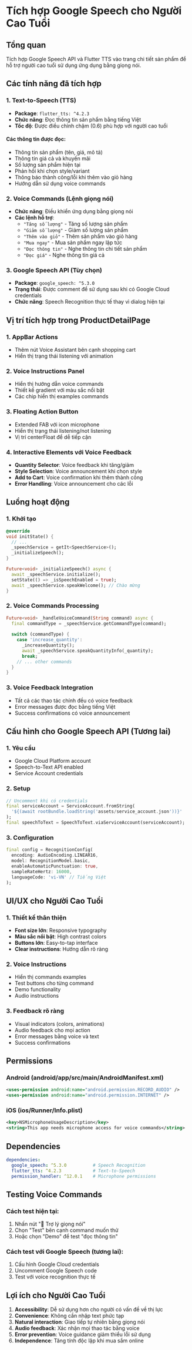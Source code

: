 # Tích hợp Google Speech cho Người Cao Tuổi

## Tổng quan
Tích hợp Google Speech API và Flutter TTS vào trang chi tiết sản phẩm để hỗ trợ người cao tuổi sử dụng ứng dụng bằng giọng nói.

## Các tính năng đã tích hợp

### 1. Text-to-Speech (TTS)
- **Package**: `flutter_tts: ^4.2.3`
- **Chức năng**: Đọc thông tin sản phẩm bằng tiếng Việt
- **Tốc độ**: Được điều chỉnh chậm (0.6) phù hợp với người cao tuổi

#### Các thông tin được đọc:
- Thông tin sản phẩm (tên, giá, mô tả)
- Thông tin giá cả và khuyến mãi
- Số lượng sản phẩm hiện tại
- Phản hồi khi chọn style/variant
- Thông báo thành công/lỗi khi thêm vào giỏ hàng
- Hướng dẫn sử dụng voice commands

### 2. Voice Commands (Lệnh giọng nói)
- **Chức năng**: Điều khiển ứng dụng bằng giọng nói
- **Các lệnh hỗ trợ**:
  - `"Tăng số lượng"` - Tăng số lượng sản phẩm
  - `"Giảm số lượng"` - Giảm số lượng sản phẩm
  - `"Thêm vào giỏ"` - Thêm sản phẩm vào giỏ hàng
  - `"Mua ngay"` - Mua sản phẩm ngay lập tức
  - `"Đọc thông tin"` - Nghe thông tin chi tiết sản phẩm
  - `"Đọc giá"` - Nghe thông tin giá cả

### 3. Google Speech API (Tùy chọn)
- **Package**: `google_speech: ^5.3.0`
- **Trạng thái**: Được comment để sử dụng sau khi có Google Cloud credentials
- **Chức năng**: Speech Recognition thực tế thay vì dialog hiện tại

## Vị trí tích hợp trong ProductDetailPage

### 1. AppBar Actions
- Thêm nút Voice Assistant bên cạnh shopping cart
- Hiển thị trạng thái listening với animation

### 2. Voice Instructions Panel
- Hiển thị hướng dẫn voice commands
- Thiết kế gradient với màu sắc nổi bật
- Các chip hiển thị examples commands

### 3. Floating Action Button
- Extended FAB với icon microphone
- Hiển thị trạng thái listening/not listening
- Vị trí centerFloat để dễ tiếp cận

### 4. Interactive Elements với Voice Feedback
- **Quantity Selector**: Voice feedback khi tăng/giảm
- **Style Selection**: Voice announcement khi chọn style
- **Add to Cart**: Voice confirmation khi thêm thành công
- **Error Handling**: Voice announcement cho các lỗi

## Luồng hoạt động

### 1. Khởi tạo
```dart
@override
void initState() {
  // ...
  _speechService = getIt<SpeechService>();
  _initializeSpeech();
}

Future<void> _initializeSpeech() async {
  await _speechService.initialize();
  setState(() => _isSpeechEnabled = true);
  await _speechService.speakWelcome(); // Chào mừng
}
```

### 2. Voice Commands Processing
```dart
Future<void> _handleVoiceCommand(String command) async {
  final commandType = _speechService.getCommandType(command);
  
  switch (commandType) {
    case 'increase_quantity':
      _increaseQuantity();
      await _speechService.speakQuantityInfo(_quantity);
      break;
    // ... other commands
  }
}
```

### 3. Voice Feedback Integration
- Tất cả các thao tác chính đều có voice feedback
- Error messages được đọc bằng tiếng Việt
- Success confirmations có voice announcement

## Cấu hình cho Google Speech API (Tương lai)

### 1. Yêu cầu
- Google Cloud Platform account
- Speech-to-Text API enabled
- Service Account credentials

### 2. Setup
```dart
// Uncomment khi có credentials
final serviceAccount = ServiceAccount.fromString(
  '${(await rootBundle.loadString('assets/service_account.json'))}'
);
final speechToText = SpeechToText.viaServiceAccount(serviceAccount);
```

### 3. Configuration
```dart
final config = RecognitionConfig(
  encoding: AudioEncoding.LINEAR16,
  model: RecognitionModel.basic,
  enableAutomaticPunctuation: true,
  sampleRateHertz: 16000,
  languageCode: 'vi-VN' // Tiếng Việt
);
```

## UI/UX cho Người Cao Tuổi

### 1. Thiết kế thân thiện
- **Font size lớn**: Responsive typography
- **Màu sắc nổi bật**: High contrast colors
- **Buttons lớn**: Easy-to-tap interface
- **Clear instructions**: Hướng dẫn rõ ràng

### 2. Voice Instructions
- Hiển thị commands examples
- Test buttons cho từng command
- Demo functionality
- Audio instructions

### 3. Feedback rõ ràng
- Visual indicators (colors, animations)
- Audio feedback cho mọi action
- Error messages bằng voice và text
- Success confirmations

## Permissions

### Android (android/app/src/main/AndroidManifest.xml)
```xml
<uses-permission android:name="android.permission.RECORD_AUDIO" />
<uses-permission android:name="android.permission.INTERNET" />
```

### iOS (ios/Runner/Info.plist)
```xml
<key>NSMicrophoneUsageDescription</key>
<string>This app needs microphone access for voice commands</string>
```

## Dependencies
```yaml
dependencies:
  google_speech: ^5.3.0          # Speech Recognition
  flutter_tts: ^4.2.3            # Text-to-Speech
  permission_handler: ^12.0.1    # Microphone permissions
```

## Testing Voice Commands

### Cách test hiện tại:
1. Nhấn nút "🎤 Trợ lý giọng nói"
2. Chọn "Test" bên cạnh command muốn thử
3. Hoặc chọn "Demo" để test "đọc thông tin"

### Cách test với Google Speech (tương lai):
1. Cấu hình Google Cloud credentials
2. Uncomment Google Speech code
3. Test với voice recognition thực tế

## Lợi ích cho Người Cao Tuổi

1. **Accessibility**: Dễ sử dụng hơn cho người có vấn đề về thị lực
2. **Convenience**: Không cần nhập text phức tạp
3. **Natural interaction**: Giao tiếp tự nhiên bằng giọng nói
4. **Audio feedback**: Xác nhận mọi thao tác bằng voice
5. **Error prevention**: Voice guidance giảm thiểu lỗi sử dụng
6. **Independence**: Tăng tính độc lập khi mua sắm online
